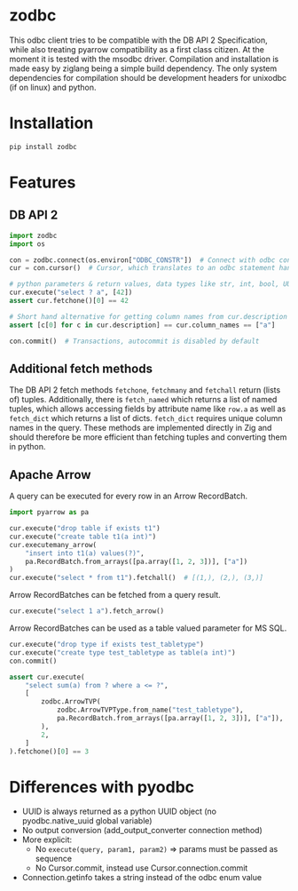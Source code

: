 # zodbc

This odbc client tries to be compatible with the DB API 2 Specification, while also treating pyarrow compatibility as a first class citizen. At the moment it is tested with the msodbc driver. Compilation and installation is made easy by ziglang being a simple build dependency. The only system dependencies for compilation should be development headers for unixodbc (if on linux) and python.


# Installation

```bash
pip install zodbc
```


# Features


## DB API 2

```py
import zodbc
import os

con = zodbc.connect(os.environ["ODBC_CONSTR"])  # Connect with odbc connection string or DSN
cur = con.cursor()  # Cursor, which translates to an odbc statement handle

# python parameters & return values, data types like str, int, bool, UUID, decimal, date, time, datetime
cur.execute("select ? a", [42])
assert cur.fetchone()[0] == 42

# Short hand alternative for getting column names from cur.description
assert [c[0] for c in cur.description] == cur.column_names == ["a"]

con.commit()  # Transactions, autocommit is disabled by default
```


## Additional fetch methods

The DB API 2 fetch methods `fetchone`, `fetchmany` and `fetchall` return (lists of) tuples. Additionally, there is `fetch_named` which returns a list of named tuples, which allows accessing fields by attribute name like `row.a` as well as `fetch_dict` which returns a list of dicts. `fetch_dict` requires unique column names in the query. These methods are implemented directly in Zig and should therefore be more efficient than fetching tuples and converting them in python.


## Apache Arrow

A query can be executed for every row in an Arrow RecordBatch.

```py
import pyarrow as pa

cur.execute("drop table if exists t1")
cur.execute("create table t1(a int)")
cur.executemany_arrow(
    "insert into t1(a) values(?)",
    pa.RecordBatch.from_arrays([pa.array([1, 2, 3])], ["a"])
)
cur.execute("select * from t1").fetchall()  # [(1,), (2,), (3,)]
```

Arrow RecordBatches can be fetched from a query result.

```py
cur.execute("select 1 a").fetch_arrow()
```

Arrow RecordBatches can be used as a table valued parameter for MS SQL.

```py
cur.execute("drop type if exists test_tabletype")
cur.execute("create type test_tabletype as table(a int)")
con.commit()

assert cur.execute(
    "select sum(a) from ? where a <= ?",
    [
        zodbc.ArrowTVP(
            zodbc.ArrowTVPType.from_name("test_tabletype"),
            pa.RecordBatch.from_arrays([pa.array([1, 2, 3])], ["a"]),
        ),
        2,
    ]
).fetchone()[0] == 3
```


# Differences with pyodbc

- UUID is always returned as a python UUID object (no pyodbc.native_uuid global variable)
- No output conversion (add_output_converter connection method)
- More explicit:
    - No `execute(query, param1, param2)` => params must be passed as sequence
    - No Cursor.commit, instead use Cursor.connection.commit
- Connection.getinfo takes a string instead of the odbc enum value
